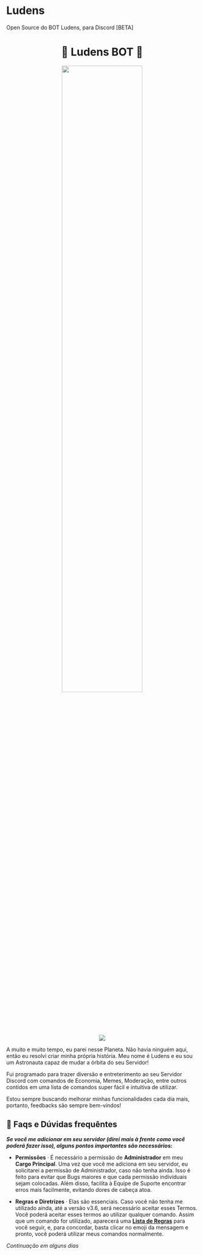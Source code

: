 # Ludens
Open Source do BOT Ludens, para Discord [BETA]

<h1 align="center">🚀 Ludens BOT 🚀</h1>

<p align="center">
<a href="https://discord.com/oauth2/authorize?client_id=734190957939130409&scope=bot&permissions=305425791"><img width="65%" src="https://cdn.discordapp.com/attachments/735223386795671594/821578546153652254/Ludens.png">
<br>


<p align="center">
<a href="https://top.gg/bot/734190957939130409"><img src="https://top.gg/api/widget/734190957939130409.svg"></a>
</p>

A muito e muito tempo, eu parei nesse Planeta. Não havia ninguém aqui, então eu resolvi criar minha própria história. Meu nome é Ludens e eu sou um Astronauta capaz de mudar a órbita do seu Servidor! 

Fui programado para trazer diversão e entreterimento ao seu Servidor Discord com comandos de Economia, Memes, Moderação, entre outros contidos em uma lista de comandos super fácil e intuitiva de utilizar.

Estou sempre buscando melhorar minhas funcionalidades cada dia mais, portanto, feedbacks são sempre bem-vindos!


## 📌 Faqs e Dúvidas frequêntes


**_Se você me adicionar em seu servidor (direi mais à frente como você poderá fazer isso), alguns pontos importantes são necessários:_**

* **Permissões** · É necessário a permissão de **Administrador** em meu **Cargo Principal**. Uma vez que você me adiciona em seu servidor, eu solicitarei a permissão de Administrador, caso não tenha ainda. Isso é feito para evitar que Bugs maiores e que cada permissão individuais sejam colocadas. Além disso, facilita à Equipe de Suporte encontrar erros mais facilmente, evitando dores de cabeça atoa.

* **Regras e Diretrizes** · Elas são essenciais. Caso você não tenha me utilizado ainda, até a versão v3.6, será necessário aceitar esses Termos. Você poderá aceitar esses termos ao utilizar qualquer comando. Assim que um comando for utilizado, aparecerá uma **[Lista de Regras](https://cdn.discordapp.com/attachments/735223386795671594/826319970316451840/unknown.png)** para você seguir, e, para concordar, basta clicar no emoji da mensagem e pronto, você poderá utilizar meus comandos normalmente.


_Continuação em alguns dias_
